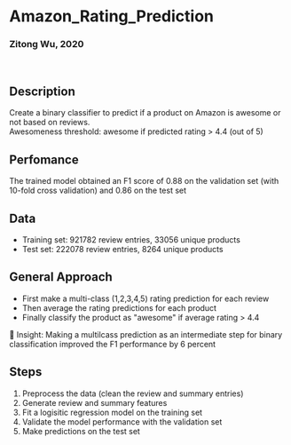 # Amazon_Rating_Prediction    
### Zitong Wu, 2020
<br >  

## Description
Create a binary classifier to predict if a product on Amazon is awesome or not based on reviews.   
Awesomeness threshold: awesome if predicted rating > 4.4 (out of 5)

## Perfomance
The trained model obtained an F1 score of 0.88 on the validation set (with 10-fold cross validation) and 0.86 on the test set

## Data 
* Training set: 921782 review entries, 33056 unique products  
* Test set: 222078 review entries, 8264 unique products

## General Approach 
* First make a multi-class (1,2,3,4,5) rating prediction for each review
* Then average the rating predictions for each product
* Finally classify the product as "awesome" if average rating > 4.4

:star2: Insight: Making a multilcass prediction as an intermediate step for binary classification improved the F1 performance by 6 percent 

## Steps
1. Preprocess the data (clean the review and summary entries)
2. Generate review and summary features
3. Fit a logisitic regression model on the training set
4. Validate the model performance with the validation set
5. Make predictions on the test set
